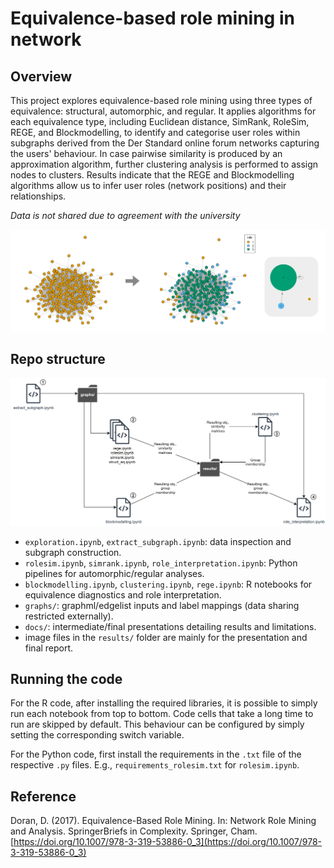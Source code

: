 # Equivalence-based role mining in network

## Overview

This project explores equivalence-based role mining using three types of equivalence: structural, automorphic, and regular. It applies algorithms for each equivalence type, including Euclidean distance, SimRank, RoleSim, REGE, and Blockmodelling, to identify and categorise user roles within subgraphs derived from the Der Standard online forum networks capturing the users' behaviour. In case pairwise similarity is produced by an approximation algorithm, further clustering analysis is performed to assign nodes to clusters. Results indicate that the REGE and Blockmodelling algorithms allow us to infer user roles (network positions) and their relationships.

*Data is not shared due to agreement with the university*

![alt text](overview.png)

## Repo structure

![File structure](file_struct.png)

- `exploration.ipynb`, `extract_subgraph.ipynb`: data inspection and subgraph construction.
- `rolesim.ipynb`, `simrank.ipynb`, `role_interpretation.ipynb`: Python pipelines for automorphic/regular analyses.
- `blockmodelling.ipynb`, `clustering.ipynb`, `rege.ipynb`: R notebooks for equivalence diagnostics and role interpretation.
- `graphs/`: graphml/edgelist inputs and label mappings (data sharing restricted externally).
- `docs/`: intermediate/final presentations detailing results and limitations.
- image files in the `results/` folder are mainly for the presentation and final report.

## Running the code

For the R code, after installing the required libraries, it is possible to simply run each notebook from top to bottom. Code cells that take a long time to run are skipped by default. This behaviour can be configured by simply setting the corresponding switch variable.

For the Python code, first install the requirements in the `.txt` file of the respective `.py` files. E.g., `requirements_rolesim.txt` for `rolesim.ipynb`.

## Reference

Doran, D. (2017). Equivalence-Based Role Mining. In: Network Role Mining and Analysis. SpringerBriefs in Complexity. Springer, Cham. [https://doi.org/10.1007/978-3-319-53886-0_3](https://doi.org/10.1007/978-3-319-53886-0_3)